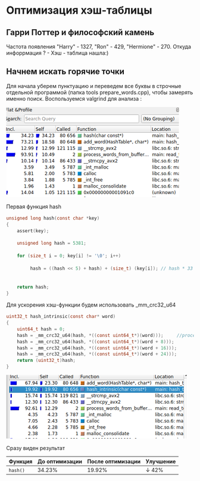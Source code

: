 # Оптимизация хэш-таблицы
## Гарри Поттер и философский камень
Частота появления "Harry" - 1327, "Ron" - 429, "Hermione" - 270. Откуда инфоррмация ? - Хэш - таблица нашла:)
## Начнем искать горячие точки

Для начала уберем пунктуацию и переведем все буквы в строчные отдельной программой (папка tools prepare_words.cpp), чтобы замерять именно поиск. Воспользуемся valgrind для анализа :

![Первый замер](callgrind/image1.png)

Первая функция hash 

```c
unsigned long hash(const char *key)
{
    assert(key);

    unsigned long hash = 5381;

    for (size_t i = 0; key[i] != '\0'; i++)

         hash = ((hash << 5) + hash) + (size_t) (key[i]); // hash * 33 + c


    return hash;
}
```

Для ускорения хэш-функции будем использовать  _mm_crc32_u64

```c
uint32_t hash_intrinsic(const char* word)
{
    uint64_t hash = 0;
    hash = _mm_crc32_u64(hash, *((const uint64_t*)(word)));     //process only 4 byte
    hash = _mm_crc32_u64(hash, *((const uint64_t*)(word + 8)));
    hash = _mm_crc32_u64(hash, *((const uint64_t*)(word + 16)));
    hash = _mm_crc32_u64(hash, *((const uint64_t*)(word + 24)));
    return (uint32_t)hash;
}
```

![Второй замер](callgrind/image.png)

Сразу виден результат 


| Функция                | До оптимизации | После оптимизации | Улучшение |
|------------------------|----------------|-------------------|-----------|
| `hash()`              | 34.23%         | 19.92%            | ↓ 42%     |

